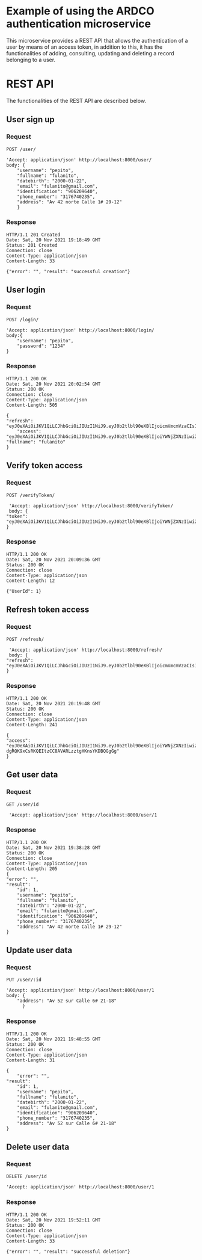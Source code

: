 # Example of using the ARDCO authentication microservice

This microservice provides a REST API that allows the authentication of a user by means of an access  token, in addition to this, it has the functionalities of adding, consulting, updating and deleting a record belonging to a user.

# REST API
The functionalities of the REST API are described below.

## User sign up

### Request

`POST /user/`

    'Accept: application/json' http://localhost:8000/user/
	body: {
		"username": "pepito",
		"fullname": "fulanito",
		"datebirth": "2000-01-22",
		"email": "fulanito@gmail.com",
		"identification": "906209640",
		"phone_number": "3176740235",
		"address": "Av 42 norte Calle 1# 29-12"
		}

### Response

    HTTP/1.1 201 Created
    Date: Sat, 20 Nov 2021 19:18:49 GMT
    Status: 201 Created
    Connection: close
    Content-Type: application/json
    Content-Length: 33

    {"error": "", "result": "successful creation"}

## User login

### Request

`POST /login/`

    'Accept: application/json' http://localhost:8000/login/
	body:{
		"username": "pepito",
		"password": "1234"
	}

### Response

    HTTP/1.1 200 OK
    Date: Sat, 20 Nov 2021 20:02:54 GMT
    Status: 200 OK
    Connection: close
    Content-Type: application/json
    Content-Length: 505

    {
    "refresh": "eyJ0eXAiOiJKV1QiLCJhbGciOiJIUzI1NiJ9.eyJ0b2tlbl90eXBlIjoicmVmcmVzaCIsImV4cCI6MTYzNzUyNDk3NCwiaWF0IjoxNjM3NDM4NTc0LCJqdGkiOiJlODNhM2FlNTliMDA0ZDZkYjk1ZDM3MDQyOTA5OGY3MiIsInVzZXJfaWQiOjF9.Mv3tz6K7zGp1B2WmJaveTJI6A4wrmEXzMzZhmpowckE",
    	"access":  "eyJ0eXAiOiJKV1QiLCJhbGciOiJIUzI1NiJ9.eyJ0b2tlbl90eXBlIjoiYWNjZXNzIiwiZXhwIjoxNjM3NDQyMTc0LCJpYXQiOjE2Mzc0Mzg1NzQsImp0aSI6ImQ1NmYwYWY0YTcxODQ2NGQ5ZDI3ZDhiZjE4NmMyMDQzIiwidXNlcl9pZCI6MX0.ua3qtgKZeIlyFjculh03axxsdHnGcjZbvCEuYWaRUhc",
    "fullname": "fulanito"
	}

## Verify token access

### Request

`POST /verifyToken/`

     'Accept: application/json' http://localhost:8000/verifyToken/
	 body: {
    "token": "eyJ0eXAiOiJKV1QiLCJhbGciOiJIUzI1NiJ9.eyJ0b2tlbl90eXBlIjoiYWNjZXNzIiwiZXhwIjoxNjM3NDQyMTc0LCJpYXQiOjE2Mzc0Mzg1NzQsImp0aSI6ImQ1NmYwYWY0YTcxODQ2NGQ5ZDI3ZDhiZjE4NmMyMDQzIiwidXNlcl9pZCI6MX0.ua3qtgKZeIlyFjculh03axxsdHnGcjZbvCEuYWaRUhc"
	}

### Response

    HTTP/1.1 200 OK
	Date: Sat, 20 Nov 2021 20:09:36 GMT
    Status: 200 OK
    Connection: close
    Content-Type: application/json
    Content-Length: 12
	
	{"UserId": 1}
	
## Refresh token access

### Request

`POST /refresh/`

     'Accept: application/json' http://localhost:8000/refresh/
	 body: {          
    "refresh": "eyJ0eXAiOiJKV1QiLCJhbGciOiJIUzI1NiJ9.eyJ0b2tlbl90eXBlIjoicmVmcmVzaCIsImV4cCI6MTYzNzUyNTk2NiwiaWF0IjoxNjM3NDM5NTY2LCJqdGkiOiI0NWE2ZDY1MDcwNjg0ZmI3ODVjNmJiZDU4NTliMmI2ZiIsInVzZXJfaWQiOjF9.hLsMHl_i8XGMfSpApRJzUMvrn8L5NFYvAhULaC4ECCk"
	}

### Response

    HTTP/1.1 200 OK
	Date: Sat, 20 Nov 2021 20:19:48 GMT
    Status: 200 OK
    Connection: close
    Content-Type: application/json
    Content-Length: 241
	
	{
    "access": "eyJ0eXAiOiJKV1QiLCJhbGciOiJIUzI1NiJ9.eyJ0b2tlbl90eXBlIjoiYWNjZXNzIiwiZXhwIjoxNjM3NDQzMTg4LCJpYXQiOjE2Mzc0Mzk1NjYsImp0aSI6ImVhNTcxOTNjZGNjYzQ2OGQ4NmFjNTFmM2Y5Y2NlMWQ2IiwidXNlcl9pZCI6MX0.Q-dgRQK9xCsRKQEItzCC8AVARLzztgHKnsYKDBQGgGg"
	}
	
## Get user data

### Request

`GET /user/id`

     'Accept: application/json' http://localhost:8000/user/1

### Response

    HTTP/1.1 200 OK
	Date: Sat, 20 Nov 2021 19:38:28 GMT
    Status: 200 OK
    Connection: close
    Content-Type: application/json
    Content-Length: 205
	{
	"error": "", 
	"result":
		"id": 1,
		"username": "pepito",
		"fullname": "fulanito",
		"datebirth": "2000-01-22",
		"email": "fulanito@gmail.com",
		"identification": "906209640",
		"phone_number": "3176740235",
		"address": "Av 42 norte Calle 1# 29-12"
	}

## Update user data

### Request

`PUT /user/:id`

    'Accept: application/json' http://localhost:8000/user/1
	body: {
		"address": "Av 52 sur Calle 6# 21-18"
	      }

### Response

    HTTP/1.1 200 OK
    Date: Sat, 20 Nov 2021 19:48:55 GMT
    Status: 200 OK
    Connection: close
    Content-Type: application/json
    Content-Length: 31
    
    {
      	"error": "", 
	"result":
		"id": 1,
		"username": "pepito",
		"fullname": "fulanito",
		"datebirth": "2000-01-22",
		"email": "fulanito@gmail.com",
		"identification": "906209640",
		"phone_number": "3176740235",
		"address": "Av 52 sur Calle 6# 21-18"
	}

## Delete user data

### Request

`DELETE /user/id`

    'Accept: application/json' http://localhost:8000/user/1

### Response

    HTTP/1.1 200 OK
    Date: Sat, 20 Nov 2021 19:52:11 GMT
    Status: 200 OK
    Connection: close
    Content-Type: application/json
    Content-Length: 33

    {"error": "", "result": "successful deletion"}
